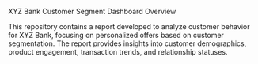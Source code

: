 XYZ Bank Customer Segment Dashboard Overview

This repository contains a report developed to analyze customer behavior for XYZ Bank, focusing on personalized offers based on customer segmentation. The report provides insights into customer demographics, product engagement, transaction trends, and relationship statuses.
